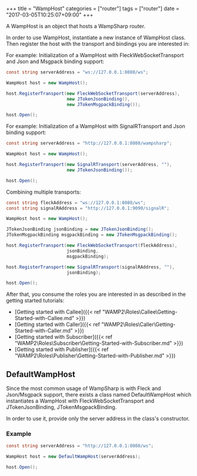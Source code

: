 +++
title = "WampHost"
categories = ["router"]
tags = ["router"]
date = "2017-03-05T10:25:07+09:00"
+++

A WampHost is an object that hosts a WampSharp router.

In order to use WampHost, instantiate a new instance of WampHost class.
Then register the host with the transport and bindings you are interested in:

For example: Initialization of a WampHost with FleckWebSocketTransport and Json and Msgpack binding support:
```csharp
const string serverAddress = "ws://127.0.0.1:8080/ws";

WampHost host = new WampHost();

host.RegisterTransport(new FleckWebSocketTransport(serverAddress),
                       new JTokenJsonBinding(),
                       new JTokenMsgpackBinding());

host.Open();
```

For example: Initialization of a WampHost with SignalRTransport and Json binding support:
```csharp
const string serverAddress = "http://127.0.0.1:8080/wampsharp";

WampHost host = new WampHost();

host.RegisterTransport(new SignalRTransport(serverAddress, ""),
                       new JTokenJsonBinding());

host.Open();
```

Combining multiple transports:

```csharp
const string fleckAddress = "ws://127.0.0.1:8080/ws";
const string signalRAddress = "http://127.0.0.1:9090/signalR";

WampHost host = new WampHost();

JTokenJsonBinding jsonBinding = new JTokenJsonBinding();
JTokenMsgpackBinding msgpackBinding = new JTokenMsgpackBinding();

host.RegisterTransport(new FleckWebSocketTransport(fleckAddress),
                       jsonBinding,
                       msgpackBinding);

host.RegisterTransport(new SignalRTransport(signalRAddress, ""),
                       jsonBinding);

host.Open();
```

After that, you consume the roles you are interested in as described in the getting started tutorials:

* [Getting started with Callee]({{< ref "WAMP2\Roles\Callee\Getting-Started-with-Callee.md" >}})
* [Getting started with Caller]({{< ref "WAMP2\Roles\Caller\Getting-Started-with-Caller.md" >}})
* [Getting started with Subscriber]({{< ref "WAMP2\Roles\Subscriber\Getting-Started-with-Subscriber.md" >}})
* [Getting started with Publisher]({{< ref "WAMP2\Roles\Publisher\Getting-Started-with-Publisher.md" >}})

## DefaultWampHost

Since the most common usage of WampSharp is with Fleck and Json/Msgpack support, there exists a class named DefaultWampHost which instantiates a WampHost with FleckWebSocketTransport and JTokenJsonBinding, JTokenMsgpackBinding.

In order to use it, provide only the server address in the class's constructor.

### Example

```csharp
const string serverAddress = "http://127.0.0.1:8080/ws";

WampHost host = new DefaultWampHost(serverAddress);

host.Open();
```
